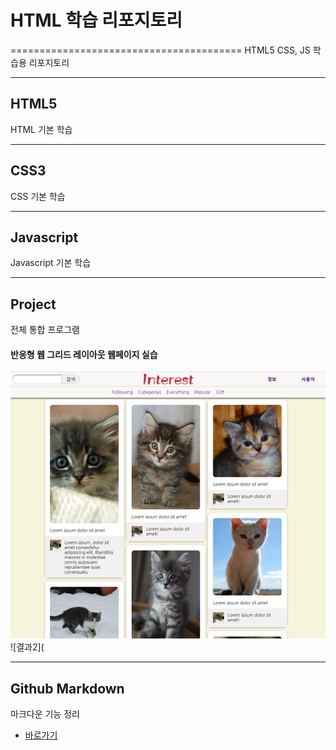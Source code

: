 # HTML 학습 리포지토리
========================================
HTML5 CSS, JS 학습용 리포지토리

---------------------------------
## HTML5 
HTML 기본 학습

----------
## CSS3
CSS 기본 학습

-----------------------------------

## Javascript
Javascript 기본 학습

-----------------------------------


## Project
전체 통합 프로그램

#### 반응형 웹 그리드 레이아웃 웹페이지 실습

![결과1](/ref_image/result01.png)
![결과2](


-----------------------------------

## Github Markdown
마크다운 기능 정리

- [바로가기](https://github.com/guemin96/Prac-)
